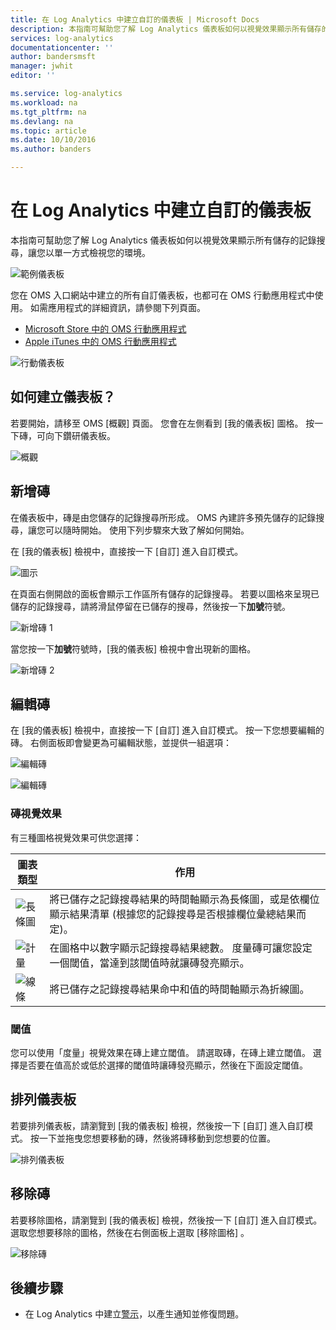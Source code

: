 ```yaml
---
title: 在 Log Analytics 中建立自訂的儀表板 | Microsoft Docs
description: 本指南可幫助您了解 Log Analytics 儀表板如何以視覺效果顯示所有儲存的記錄搜尋，讓您以單一方式檢視您的環境。
services: log-analytics
documentationcenter: ''
author: bandersmsft
manager: jwhit
editor: ''

ms.service: log-analytics
ms.workload: na
ms.tgt_pltfrm: na
ms.devlang: na
ms.topic: article
ms.date: 10/10/2016
ms.author: banders

---
```

# <a name="create-a-custom-dashboard-in-log-analytics"></a>在 Log Analytics 中建立自訂的儀表板
本指南可幫助您了解 Log Analytics 儀表板如何以視覺效果顯示所有儲存的記錄搜尋，讓您以單一方式檢視您的環境。

![範例儀表板](./media/log-analytics-dashboards/oms-dashboards-example-dash.png)

您在 OMS 入口網站中建立的所有自訂儀表板，也都可在 OMS 行動應用程式中使用。 如需應用程式的詳細資訊，請參閱下列頁面。

* [Microsoft Store 中的 OMS 行動應用程式](http://www.windowsphone.com/store/app/operational-insights/4823b935-83ce-466c-82bb-bd0a3f58d865)
* [Apple iTunes 中的 OMS 行動應用程式](https://itunes.apple.com/app/microsoft-operations-management/id1042424859?mt=8)

![行動儀表板](./media/log-analytics-dashboards/oms-search-mobile.png)

## <a name="how-do-i-create-my-dashboard?"></a>如何建立儀表板？
若要開始，請移至 OMS [概觀] 頁面。 您會在左側看到 [我的儀表板] 圖格。 按一下磚，可向下鑽研儀表板。

![概觀](./media/log-analytics-dashboards/oms-dashboards-overview.png)

## <a name="adding-a-tile"></a>新增磚
在儀表板中，磚是由您儲存的記錄搜尋所形成。 OMS 內建許多預先儲存的記錄搜尋，讓您可以隨時開始。 使用下列步驟來大致了解如何開始。

在 [我的儀表板] 檢視中，直接按一下 [自訂] 進入自訂模式。

![圖示](./media/log-analytics-dashboards/oms-dashboards-pictorial01.png)

 在頁面右側開啟的面板會顯示工作區所有儲存的記錄搜尋。 若要以圖格來呈現已儲存的記錄搜尋，請將滑鼠停留在已儲存的搜尋，然後按一下**加號**符號。

![新增磚 1](./media/log-analytics-dashboards/oms-dashboards-pictorial02.png)

當您按一下**加號**符號時，[我的儀表板] 檢視中會出現新的圖格。

![新增磚 2](./media/log-analytics-dashboards/oms-dashboards-pictorial03.png)

## <a name="edit-a-tile"></a>編輯磚
在 [我的儀表板] 檢視中，直接按一下 [自訂] 進入自訂模式。 按一下您想要編輯的磚。 右側面板即會變更為可編輯狀態，並提供一組選項：

![編輯磚](./media/log-analytics-dashboards/oms-dashboards-pictorial04.png)

![編輯磚](./media/log-analytics-dashboards/oms-dashboards-pictorial05.png)

### <a name="tile-visualizations#"></a>磚視覺效果
有三種圖格視覺效果可供您選擇：

| 圖表類型 | 作用 |
| --- | --- |
| ![長條圖](./media/log-analytics-dashboards/oms-dashboards-bar-chart.png) |將已儲存之記錄搜尋結果的時間軸顯示為長條圖，或是依欄位顯示結果清單 (根據您的記錄搜尋是否根據欄位彙總結果而定)。 |
| ![計量](./media/log-analytics-dashboards/oms-dashboards-metric.png) |在圖格中以數字顯示記錄搜尋結果總數。 度量磚可讓您設定一個閾值，當達到該閾值時就讓磚發亮顯示。 |
| ![線條](./media/log-analytics-dashboards/oms-dashboards-line.png) |將已儲存之記錄搜尋結果命中和值的時間軸顯示為折線圖。 |

### <a name="threshold"></a>閾值
您可以使用「度量」視覺效果在磚上建立閾值。 請選取磚，在磚上建立閾值。 選擇是否要在值高於或低於選擇的閾值時讓磚發亮顯示，然後在下面設定閾值。

## <a name="organizing-the-dashboard"></a>排列儀表板
若要排列儀表板，請瀏覽到 [我的儀表板] 檢視，然後按一下 [自訂] 進入自訂模式。 按一下並拖曳您想要移動的磚，然後將磚移動到您想要的位置。

![排列儀表板](./media/log-analytics-dashboards/oms-dashboards-organize.png)

## <a name="remove-a-tile"></a>移除磚
若要移除圖格，請瀏覽到 [我的儀表板] 檢視，然後按一下 [自訂] 進入自訂模式。 選取您想要移除的圖格，然後在右側面板上選取 [移除圖格] 。

![移除磚](./media/log-analytics-dashboards/oms-dashboards-remove-tile.png)

## <a name="next-steps"></a>後續步驟
* 在 Log Analytics 中建立[警示](log-analytics-alerts.md)，以產生通知並修復問題。

<!--HONumber=Oct16_HO2-->


